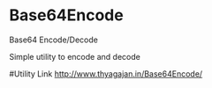 # Base64Encode
Base64 Encode/Decode

Simple utility to encode and decode 

#Utility Link
http://www.thyagajan.in/Base64Encode/
